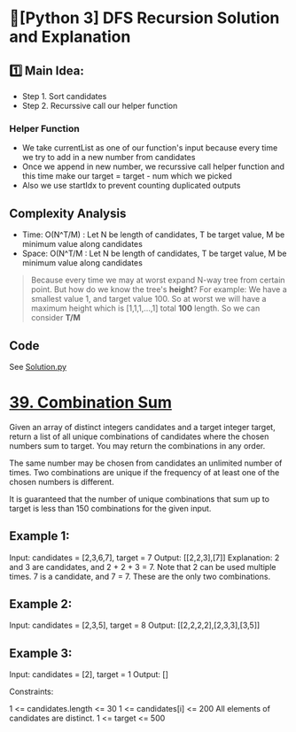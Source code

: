 
# 🌟[Python 3] DFS Recursion Solution and Explanation

## 1️⃣ Main Idea:
* Step 1. Sort candidates
* Step 2. Recurssive call our helper function

### Helper Function
* We take currentList as one of our function's input because every time we try to add in a new number from candidates
* Once we append in new number, we recurssive call helper function and this time make our target = target - num which we picked
* Also we use startIdx to prevent counting duplicated outputs

## Complexity Analysis
* Time: O(N^T/M) : Let N be length of candidates, T be target value, M be minimum value along candidates 
* Space: O(N^T/M : Let N be length of candidates, T be target value, M be minimum value along candidates

> Because every time we may at worst expand N-way tree from certain point. But how do we know the tree's **height**?
> For example: We have a smallest value 1, and target value 100. So at worst we will have a maximum height which is [1,1,1,...,1] total **100** length. So we can consider **T/M**

## Code
See [Solution.py](https://github.com/gcobs0834/2022-Daily-LeetCoding-Challenge-python3-/blob/main/Feb%2017%2039.%20Combination%20Sum%20(Medium)/Solution.py)

# [39. Combination Sum](https://leetcode.com/problems/combination-sum/)

Given an array of distinct integers candidates and a target integer target, return a list of all unique combinations of candidates where the chosen numbers sum to target. You may return the combinations in any order.

The same number may be chosen from candidates an unlimited number of times. Two combinations are unique if the frequency of at least one of the chosen numbers is different.

It is guaranteed that the number of unique combinations that sum up to target is less than 150 combinations for the given input.

 

## Example 1:

Input: candidates = [2,3,6,7], target = 7
Output: [[2,2,3],[7]]
Explanation:
2 and 3 are candidates, and 2 + 2 + 3 = 7. Note that 2 can be used multiple times.
7 is a candidate, and 7 = 7.
These are the only two combinations.
## Example 2:

Input: candidates = [2,3,5], target = 8
Output: [[2,2,2,2],[2,3,3],[3,5]]
## Example 3:

Input: candidates = [2], target = 1
Output: []
 

Constraints:

1 <= candidates.length <= 30
1 <= candidates[i] <= 200
All elements of candidates are distinct.
1 <= target <= 500
